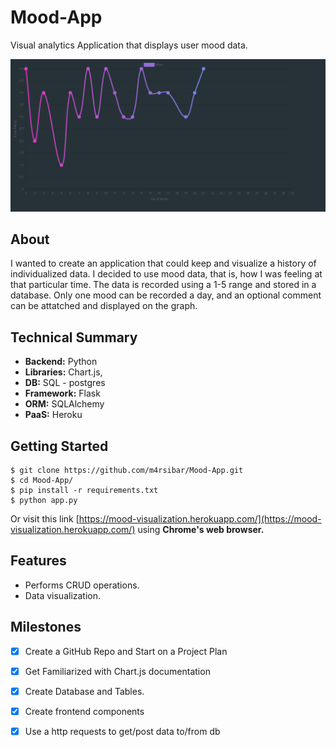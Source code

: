 # Mood-App
Visual analytics Application that displays user mood data.

![](images/month.png)

## About
I wanted to create an application that could keep and visualize a history of individualized data.
I decided to use mood data, that is, how I was feeling at that particular time.  The data is recorded using a 1-5 range and stored in a database.  Only one mood can be recorded a day, and an optional comment can be attatched and displayed on the graph. 

## Technical Summary

-  **Backend:** Python
-  **Libraries:** Chart.js, 
-  **DB:** SQL - postgres
-  **Framework:** Flask
-  **ORM:** SQLAlchemy
-  **PaaS:** Heroku

## Getting Started

```
$ git clone https://github.com/m4rsibar/Mood-App.git
$ cd Mood-App/
$ pip install -r requirements.txt
$ python app.py
```
Or visit this link [https://mood-visualization.herokuapp.com/](https://mood-visualization.herokuapp.com/) using **Chrome's web   browser.**


## Features
- Performs CRUD operations.
- Data visualization.

## Milestones

- [x] Create a GitHub Repo and Start on a Project Plan
- [x] Get Familiarized with Chart.js documentation
- [x] Create Database and Tables.
- [x] Create frontend components
- [x] Use a http requests to get/post data to/from db

